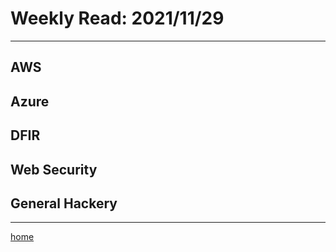 # Weekly Read: 2021/11/29
----

## AWS



## Azure



## DFIR



## Web Security



## General Hackery





----
[home](index.md)
